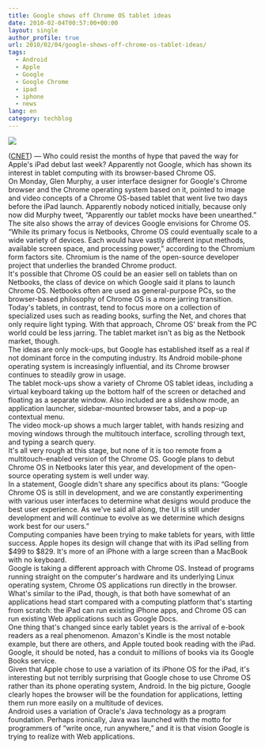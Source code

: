 ```yaml
---
title: Google shows off Chrome OS tablet ideas
date: 2010-02-04T00:57:00+00:00
layout: single
author_profile: true
url: 2010/02/04/google-shows-off-chrome-os-tablet-ideas/
tags:
  - Android
  - Apple
  - Google
  - Google Chrome
  - ipad
  - iphone
  - news
lang: en
category: techblog
---
```

[![](http://4.bp.blogspot.com/_vaUVXcmC3OI/S2oUENCPFwI/AAAAAAAAAyI/5vwgb6DXOZU/s640/story.google.tablet.chrome.courtesy.jpg)](http://4.bp.blogspot.com/_vaUVXcmC3OI/S2oUENCPFwI/AAAAAAAAAyI/5vwgb6DXOZU/s1600-h/story.google.tablet.chrome.courtesy.jpg)

([CNET](http://www.cnet.com/)) &#8212; Who could resist the months of hype that paved the way for Apple's iPad debut last week? Apparently not Google, which has shown its interest in tablet computing with its browser-based Chrome OS.  
On Monday, Glen Murphy, a user interface designer for Google's Chrome browser and the Chrome operating system based on it, pointed to image and video concepts of a Chrome OS-based tablet that went live two days before the iPad launch. Apparently nobody noticed initially, because only now did Murphy tweet, “Apparently our tablet mocks have been unearthed.”  
The site also shows the array of devices Google envisions for Chrome OS.  
“While its primary focus is Netbooks, Chrome OS could eventually scale to a wide variety of devices. Each would have vastly different input methods, available screen space, and processing power,” according to the Chromium form factors site. Chromium is the name of the open-source developer project that underlies the branded Chrome product.  
It's possible that Chrome OS could be an easier sell on tablets than on Netbooks, the class of device on which Google said it plans to launch Chrome OS. Netbooks often are used as general-purpose PCs, so the browser-based philosophy of Chrome OS is a more jarring transition.  
Today's tablets, in contrast, tend to focus more on a collection of specialized uses such as reading books, surfing the Net, and chores that only require light typing. With that approach, Chrome OS' break from the PC world could be less jarring. The tablet market isn't as big as the Netbook market, though.  
The ideas are only mock-ups, but Google has established itself as a real if not dominant force in the computing industry. Its Android mobile-phone operating system is increasingly influential, and its Chrome browser continues to steadily grow in usage.  
The tablet mock-ups show a variety of Chrome OS tablet ideas, including a virtual keyboard taking up the bottom half of the screen or detached and floating as a separate window. Also included are a slideshow mode, an application launcher, sidebar-mounted browser tabs, and a pop-up contextual menu.  
The video mock-up shows a much larger tablet, with hands resizing and moving windows through the multitouch interface, scrolling through text, and typing a search query.  
It's all very rough at this stage, but none of it is too remote from a multitouch-enabled version of the Chrome OS. Google plans to debut Chrome OS in Netbooks later this year, and development of the open-source operating system is well under way.  
In a statement, Google didn't share any specifics about its plans: “Google Chrome OS is still in development, and we are constantly experimenting with various user interfaces to determine what designs would produce the best user experience. As we've said all along, the UI is still under development and will continue to evolve as we determine which designs work best for our users.”  
Computing companies have been trying to make tablets for years, with little success. Apple hopes its design will change that with its iPad selling from $499 to $829. It's more of an iPhone with a large screen than a MacBook with no keyboard.  
Google is taking a different approach with Chrome OS. Instead of programs running straight on the computer's hardware and its underlying Linux operating system, Chrome OS applications run directly in the browser.  
What's similar to the iPad, though, is that both have somewhat of an applications head start compared with a computing platform that's starting from scratch: the iPad can run existing iPhone apps, and Chrome OS can run existing Web applications such as Google Docs.  
One thing that's changed since early tablet years is the arrival of e-book readers as a real phenomenon. Amazon's Kindle is the most notable example, but there are others, and Apple touted book reading with the iPad. Google, it should be noted, has a conduit to millions of books via its Google Books service.  
Given that Apple chose to use a variation of its iPhone OS for the iPad, it's interesting but not terribly surprising that Google chose to use Chrome OS rather than its phone operating system, Android. In the big picture, Google clearly hopes the browser will be the foundation for applications, letting them run more easily on a multitude of devices.  
Android uses a variation of Oracle's Java technology as a program foundation. Perhaps ironically, Java was launched with the motto for programmers of “write once, run anywhere,” and it is that vision Google is trying to realize with Web applications.